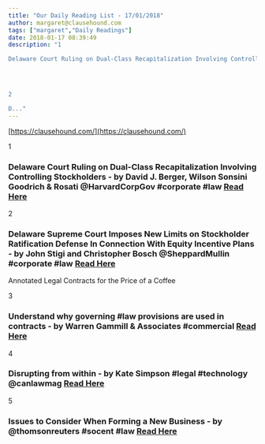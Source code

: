 ```yaml
---
title: "Our Daily Reading List - 17/01/2018"
author: margaret@clausehound.com
tags: ["margaret","Daily Readings"]
date: 2018-01-17 08:39:49
description: "1

Delaware Court Ruling on Dual-Class Recapitalization Involving Controlling Stockholders - by David J. Berger, Wilson Sonsini Goodrich & Rosati @HarvardCorpGov #corporate #law Read Here

 


2

D..."
---
```


[https://clausehound.com/](https://clausehound.com/)

1

### Delaware Court Ruling on Dual-Class Recapitalization Involving Controlling Stockholders - by David J. Berger, Wilson Sonsini Goodrich & Rosati @HarvardCorpGov #corporate #law [Read Here](https://goo.gl/scA6k3)

 

2

### Delaware Supreme Court Imposes New Limits on Stockholder Ratification Defense In Connection With Equity Incentive Plans - by John Stigi and Christopher Bosch @SheppardMullin #corporate #law [Read Here](https://goo.gl/PyDu4w)

Annotated Legal Contracts
for the Price of a Coffee

3

### Understand why governing #law provisions are used in contracts - by Warren Gammill & Associates #commercial [Read Here](https://goo.gl/RjHbNa)

 

4

### Disrupting from within - by Kate Simpson #legal #technology @canlawmag [Read Here](https://goo.gl/5XhwjQ)

 

5

### Issues to Consider When Forming a New Business - by @thomsonreuters #socent #law [Read Here](https://goo.gl/UdWxdt)

 